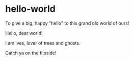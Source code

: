 # hello-world
To give a big, happy "hello" to this grand old world of ours!

Hello, dear world!

I am Ives, lover of trees and ghosts.

Catch ya on the flipside!
